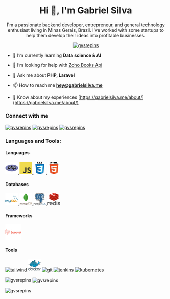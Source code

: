<h1 align="center">Hi 👋, I'm Gabriel Silva</h1>
<p align="center">I'm a passionate backend developer, entrepreneur, and general technology enthusiast living in Minas Gerais, Brazil. I've worked with some startups to help them develop their ideas into profitable businesses.</p>

<p align="center"> <a href="https://github.com/ryo-ma/github-profile-trophy"><img src="https://github-profile-trophy.vercel.app/?username=gvsrepins&column=4&margin-w=15&margin-h=15&theme=dracula" alt="gvsrepins" /></a> </p>


- 🌱 I’m currently learning **Data science & AI**

- 🤝 I’m looking for help with [Zoho Books Api](https://github.com/gvsrepins/zohobooksapi/)

- 💬 Ask me about **PHP, Laravel**

- 📫 How to reach me **hey@gabrielsilva.me**

- 📄 Know about my experiences [https://gabrielsilva.me/about/](https://gabrielsilva.me/about/)

### Connect with me

<p align="left">
<a href="https://twitter.com/gvsrepins" target="blank"><img align="center" src="https://raw.githubusercontent.com/rahuldkjain/github-profile-readme-generator/master/src/images/icons/Social/twitter.svg" alt="gvsrepins" height="30" width="40" /></a>
<a href="https://linkedin.com/in/gvsrepins" target="blank"><img align="center" src="https://raw.githubusercontent.com/rahuldkjain/github-profile-readme-generator/master/src/images/icons/Social/linked-in-alt.svg" alt="gvsrepins" height="30" width="40" /></a>
<a href="https://stackoverflow.com/users/gvsrepins" target="blank"><img align="center" src="https://raw.githubusercontent.com/rahuldkjain/github-profile-readme-generator/master/src/images/icons/Social/stack-overflow.svg" alt="gvsrepins" height="30" width="40" /></a>
</p>

### Languages and Tools:

#### Languages
<a href="https://www.php.net" target="_blank" rel="noreferrer"> <img src="https://raw.githubusercontent.com/devicons/devicon/master/icons/php/php-original.svg" alt="php" width="40" height="40"/> </a> 
<a href="https://developer.mozilla.org/en-US/docs/Web/JavaScript" target="_blank" rel="noreferrer"> <img src="https://raw.githubusercontent.com/devicons/devicon/master/icons/javascript/javascript-original.svg" alt="javascript" width="40" height="40"/> </a> 
<a href="https://www.w3schools.com/css/" target="_blank" rel="noreferrer"> <img src="https://raw.githubusercontent.com/devicons/devicon/master/icons/css3/css3-original-wordmark.svg" alt="css3" width="40" height="40"/> </a> 
<a href="https://www.w3.org/html/" target="_blank" rel="noreferrer"> <img src="https://raw.githubusercontent.com/devicons/devicon/master/icons/html5/html5-original-wordmark.svg" alt="html5" width="40" height="40"/> </a> 

#### Databases
<a href="https://www.mysql.com/" target="_blank" rel="noreferrer"> <img src="https://raw.githubusercontent.com/devicons/devicon/master/icons/mysql/mysql-original-wordmark.svg" alt="mysql" width="40" height="40"/> </a> 
<a href="https://www.mongodb.com/" target="_blank" rel="noreferrer"> <img src="https://raw.githubusercontent.com/devicons/devicon/master/icons/mongodb/mongodb-original-wordmark.svg" alt="mongodb" width="40" height="40"/> </a> 
<a href="https://www.postgresql.org" target="_blank" rel="noreferrer"> <img src="https://raw.githubusercontent.com/devicons/devicon/master/icons/postgresql/postgresql-original-wordmark.svg" alt="postgresql" width="40" height="40"/> </a> 
<a href="https://redis.io" target="_blank" rel="noreferrer"> <img src="https://raw.githubusercontent.com/devicons/devicon/master/icons/redis/redis-original-wordmark.svg" alt="redis" width="40" height="40"/> </a> 

#### Frameworks
<a href="https://laravel.com/" target="_blank" rel="noreferrer"> <img src="https://raw.githubusercontent.com/devicons/devicon/refs/heads/master/icons/laravel/laravel-original-wordmark.svg" alt="laravel" width="50" height="50"/> </a> 

#### Tools
<a href="https://tailwindcss.com/" target="_blank" rel="noreferrer"> <img src="https://www.vectorlogo.zone/logos/tailwindcss/tailwindcss-icon.svg" alt="tailwind" width="40" height="40"/> </a> 
<a href="https://www.docker.com/" target="_blank" rel="noreferrer"> <img src="https://raw.githubusercontent.com/devicons/devicon/master/icons/docker/docker-original-wordmark.svg" alt="docker" width="40" height="40"/> </a> 
<a href="https://git-scm.com/" target="_blank" rel="noreferrer"> <img src="https://www.vectorlogo.zone/logos/git-scm/git-scm-icon.svg" alt="git" width="40" height="40"/> </a> 
<a href="https://www.jenkins.io" target="_blank" rel="noreferrer"> <img src="https://www.vectorlogo.zone/logos/jenkins/jenkins-icon.svg" alt="jenkins" width="40" height="40"/> </a> 
<a href="https://kubernetes.io" target="_blank" rel="noreferrer"> <img src="https://www.vectorlogo.zone/logos/kubernetes/kubernetes-icon.svg" alt="kubernetes" width="40" height="40"/> </a> 



<p><img align="left" src="https://github-readme-stats.vercel.app/api/top-langs?username=gvsrepins&show_icons=true&locale=en&layout=compact" alt="gvsrepins" /></p>

<p>&nbsp;<img align="center" src="https://github-readme-stats.vercel.app/api?username=gvsrepins&show_icons=true&locale=en" alt="gvsrepins" /></p>

<p><img align="center" src="https://github-readme-streak-stats.herokuapp.com/?user=gvsrepins" alt="gvsrepins" /></p>
